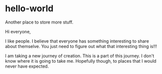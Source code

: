 # hello-world

Another place to store more stuff.

Hi everyone,

I like people. 
I believe that everyone has something interesting to share about themselve.
You just need to figure out what that interesting thing is!!!

I am taking a new journey of creation. 
This is a part of this journey.
I don't know where it is going to take me.
Hopefully though, to places that I would never have expected.

